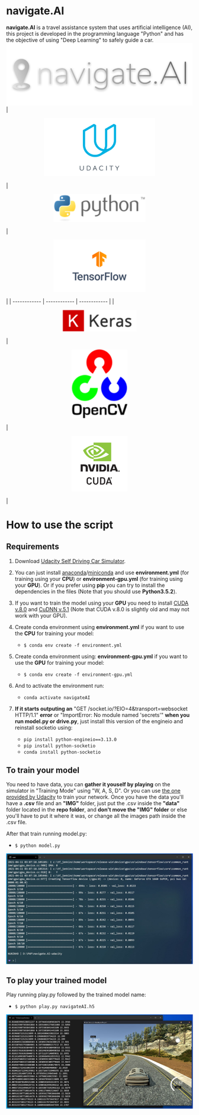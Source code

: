 # navigate.AI
**navigate.AI** is a travel assistance system that uses artificial intelligence (AI), this project is developed in the programming language "Python" and has the objective of using "Deep Learning" to safely guide a car.
<img src="images/logo.png">
| <p align="center"><img src="images/udacity.png" width="300"></p> | <p align="center"><img src="images/python.png" width="250"></p> | <p align="center"><img src="images/tensorflow.png" width="250"></p> |
| ------------ | ------------ | ------------ |
| <p align="center"><img src="images/keras.png" width="200"></p> | <p align="center"><img src="images/opencv.png" width="150"></p> | <p align="center"><img src="images/cuda.png" width="150"></p> |

# How to use the script
## Requirements
1. Download [Udacity Self Driving Car Simulator](https://github.com/udacity/self-driving-car-sim "Udacity Self Driving Car Simulator").
1. You can just install [anaconda](https://www.anaconda.com/products/individual "anaconda")/[miniconda](https://docs.conda.io/en/latest/miniconda.html "miniconda") and use **environment.yml** (for training using your **CPU**) or **environment-gpu.yml** (for training using your **GPU**). Or if you prefer using **pip** you can try to install the dependencies in the files (Note that you should use **Python3.5.2**).

1. If you want to train the model using your **GPU** you need to install [CUDA v.8.0](https://developer.nvidia.com/cuda-80-ga2-download-archive) and [CuDNN v.5.1](https://developer.nvidia.com/rdp/cudnn-archive") (Note that CUDA v.8.0 is slightly old and may not work with your GPU).

1. Create conda environment using **environment.yml** if you want to use the **CPU** for training your model:
	- `$ conda env create -f environment.yml`

1. Create conda environment using: **environment-gpu.yml** if you want to use the **GPU** for training your model:
	- `$ conda env create -f environment-gpu.yml`

1. And to activate the environment run:
	- `conda activate navigateAI`

1. **If it starts outputing an** "GET /socket.io/?EIO=4&transport=websocket HTTP/1.1" **error** or "ImportError: No module named 'secrets'" **when you run model.py or drive.py**, just install this version of the engineio and reinstall socketio using:
	- `pip install python-engineio==3.13.0`
	- `pip install python-socketio`
	- `conda install python-socketio`
	
## To train your model
You need to have data, you can **gather it youself by playing** on the simulator in "Training Mode" using "W, A, S, D". Or you can use [the one provided by Udacity](https://d17h27t6h515a5.cloudfront.net/topher/2016/December/584f6edd_data/data.zip "the one provided by Udacity") to train your network.
Once you have the data you'll have a **.csv** file and an **"IMG"** folder, just put the .csv inside the **"data"** folder located in the **repo folder**, and **don't move the "IMG" folder** or else you'll have to put it where it was, or change all the images path inside the .csv file.

After that train running model.py:
- `$ python model.py`
<img src="images/udacity1.JPG">

## To play your trained model
Play running play.py followed by the trained model name:
- `$ python play.py navigateAI.h5`
<img src="images/udacity2.JPG">